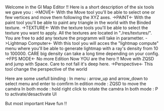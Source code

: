 Welcome in the Gl Map Editor !!
Here is a short description of the six tools we gave you :
                    ->MOVE<-
With the Move tool you'll be able to select one or few vertices
and move them following the XYZ axes.
                    ->PAINT<-
With the paint tool you'll be able to paint any triangle in the world
with the Binded texture.
                   ->TEXTURE<-
With the texture tools you'll be able to select the texture you want to
apply. All the textures are located in "./res/textures/". You are free
to add any texture the programm will take in parametter.
                ->Lightmap Computer<-
With this tool you will acces the "lightmap compute" menu where you'll be able
to generate lightmap with a ray's density from 10 to 100000. CARE big density
can take a long time depending on your config.
                    ->FPS MODE<-
No more Edition Now YOU are the hero !! Move with ZQSD and jump with Space.
Care to not fall it's deep here.
                    ->Perspective<-
This tool change the perspective of the world


Here are some usefull binding : 
In menu : arrow_up and arrow_down to select menu and enter to comfirm
In edition mode : ZQSD to move the caméra
In both mode : hold right click to rotate the caméra
In both mode : P to activate/desactivate UI

But most important Have fun !!

